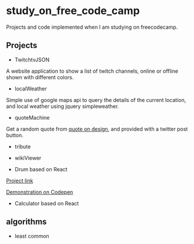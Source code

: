 # study_on_free_code_camp
Projects and code implemented when I am studying on freecodecamp.
## Projects
* TwitchtvJSON

A website application to show a list of twitch channels, online or offline shown with different colors.

* localWeather

Simple use of google maps api to query the details of the current location, and local weather using jquery simpleweather.

* quoteMachine

Get a random quote from [quote on design](https://quotesondesign.com), and provided with a twitter post button.

* tribute

* wikiViewer

* Drum based on React

[Project link](https://github.com/piecesofreg09/study_on_free_code_camp/tree/master/drum_reactredux)

[Demonstration on Codepen](https://codepen.io/piecesofreg09/full/rNVLvvz)

* Calculator based on React


## algorithms
* least common
